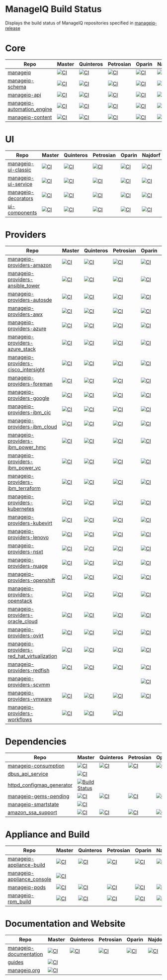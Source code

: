 # ManageIQ Build Status

Displays the build status of ManageIQ repositories specified in [manageiq-release](https://github.com/ManageIQ/manageiq-release/blob/master/config/repos.yml)

<!-- Repo links generated after here -->
# Core

 Repo                                                                                 | Master                                                                                                                                                                                                                    | Quinteros                                                                                                                                                                                                                       | Petrosian                                                                                                                                                                                                                       | Oparin                                                                                                                                                                                                                    | Najdorf
--------------------------------------------------------------------------------------|---------------------------------------------------------------------------------------------------------------------------------------------------------------------------------------------------------------------------|---------------------------------------------------------------------------------------------------------------------------------------------------------------------------------------------------------------------------------|---------------------------------------------------------------------------------------------------------------------------------------------------------------------------------------------------------------------------------|---------------------------------------------------------------------------------------------------------------------------------------------------------------------------------------------------------------------------|-----------------------------------------------------------------------------------------------------------------------------------------------------------------------------------------------------------------------------
 [manageiq](https://github.com/ManageIQ/manageiq)                                     | [![CI](https://github.com/ManageIQ/manageiq/actions/workflows/ci.yaml/badge.svg?branch=master)](https://github.com/ManageIQ/manageiq/actions/workflows/ci.yaml?query=branch%3Amaster)                                     | [![CI](https://github.com/ManageIQ/manageiq/actions/workflows/ci.yaml/badge.svg?branch=quinteros)](https://github.com/ManageIQ/manageiq/actions/workflows/ci.yaml?query=branch%3Aquinteros)                                     | [![CI](https://github.com/ManageIQ/manageiq/actions/workflows/ci.yaml/badge.svg?branch=petrosian)](https://github.com/ManageIQ/manageiq/actions/workflows/ci.yaml?query=branch%3Apetrosian)                                     | [![CI](https://github.com/ManageIQ/manageiq/actions/workflows/ci.yaml/badge.svg?branch=oparin)](https://github.com/ManageIQ/manageiq/actions/workflows/ci.yaml?query=branch%3Aoparin)                                     | [![CI](https://github.com/ManageIQ/manageiq/actions/workflows/ci.yaml/badge.svg?branch=najdorf)](https://github.com/ManageIQ/manageiq/actions/workflows/ci.yaml?query=branch%3Anajdorf)
 [manageiq-schema](https://github.com/ManageIQ/manageiq-schema)                       | [![CI](https://github.com/ManageIQ/manageiq-schema/actions/workflows/ci.yaml/badge.svg?branch=master)](https://github.com/ManageIQ/manageiq-schema/actions/workflows/ci.yaml?query=branch%3Amaster)                       | [![CI](https://github.com/ManageIQ/manageiq-schema/actions/workflows/ci.yaml/badge.svg?branch=quinteros)](https://github.com/ManageIQ/manageiq-schema/actions/workflows/ci.yaml?query=branch%3Aquinteros)                       | [![CI](https://github.com/ManageIQ/manageiq-schema/actions/workflows/ci.yaml/badge.svg?branch=petrosian)](https://github.com/ManageIQ/manageiq-schema/actions/workflows/ci.yaml?query=branch%3Apetrosian)                       | [![CI](https://github.com/ManageIQ/manageiq-schema/actions/workflows/ci.yaml/badge.svg?branch=oparin)](https://github.com/ManageIQ/manageiq-schema/actions/workflows/ci.yaml?query=branch%3Aoparin)                       | [![CI](https://github.com/ManageIQ/manageiq-schema/actions/workflows/ci.yaml/badge.svg?branch=najdorf)](https://github.com/ManageIQ/manageiq-schema/actions/workflows/ci.yaml?query=branch%3Anajdorf)
 [manageiq-api](https://github.com/ManageIQ/manageiq-api)                             | [![CI](https://github.com/ManageIQ/manageiq-api/actions/workflows/ci.yaml/badge.svg?branch=master)](https://github.com/ManageIQ/manageiq-api/actions/workflows/ci.yaml?query=branch%3Amaster)                             | [![CI](https://github.com/ManageIQ/manageiq-api/actions/workflows/ci.yaml/badge.svg?branch=quinteros)](https://github.com/ManageIQ/manageiq-api/actions/workflows/ci.yaml?query=branch%3Aquinteros)                             | [![CI](https://github.com/ManageIQ/manageiq-api/actions/workflows/ci.yaml/badge.svg?branch=petrosian)](https://github.com/ManageIQ/manageiq-api/actions/workflows/ci.yaml?query=branch%3Apetrosian)                             | [![CI](https://github.com/ManageIQ/manageiq-api/actions/workflows/ci.yaml/badge.svg?branch=oparin)](https://github.com/ManageIQ/manageiq-api/actions/workflows/ci.yaml?query=branch%3Aoparin)                             | [![CI](https://github.com/ManageIQ/manageiq-api/actions/workflows/ci.yaml/badge.svg?branch=najdorf)](https://github.com/ManageIQ/manageiq-api/actions/workflows/ci.yaml?query=branch%3Anajdorf)
 [manageiq-automation_engine](https://github.com/ManageIQ/manageiq-automation_engine) | [![CI](https://github.com/ManageIQ/manageiq-automation_engine/actions/workflows/ci.yaml/badge.svg?branch=master)](https://github.com/ManageIQ/manageiq-automation_engine/actions/workflows/ci.yaml?query=branch%3Amaster) | [![CI](https://github.com/ManageIQ/manageiq-automation_engine/actions/workflows/ci.yaml/badge.svg?branch=quinteros)](https://github.com/ManageIQ/manageiq-automation_engine/actions/workflows/ci.yaml?query=branch%3Aquinteros) | [![CI](https://github.com/ManageIQ/manageiq-automation_engine/actions/workflows/ci.yaml/badge.svg?branch=petrosian)](https://github.com/ManageIQ/manageiq-automation_engine/actions/workflows/ci.yaml?query=branch%3Apetrosian) | [![CI](https://github.com/ManageIQ/manageiq-automation_engine/actions/workflows/ci.yaml/badge.svg?branch=oparin)](https://github.com/ManageIQ/manageiq-automation_engine/actions/workflows/ci.yaml?query=branch%3Aoparin) | [![CI](https://github.com/ManageIQ/manageiq-automation_engine/actions/workflows/ci.yaml/badge.svg?branch=najdorf)](https://github.com/ManageIQ/manageiq-automation_engine/actions/workflows/ci.yaml?query=branch%3Anajdorf)
 [manageiq-content](https://github.com/ManageIQ/manageiq-content)                     | [![CI](https://github.com/ManageIQ/manageiq-content/actions/workflows/ci.yaml/badge.svg?branch=master)](https://github.com/ManageIQ/manageiq-content/actions/workflows/ci.yaml?query=branch%3Amaster)                     | [![CI](https://github.com/ManageIQ/manageiq-content/actions/workflows/ci.yaml/badge.svg?branch=quinteros)](https://github.com/ManageIQ/manageiq-content/actions/workflows/ci.yaml?query=branch%3Aquinteros)                     | [![CI](https://github.com/ManageIQ/manageiq-content/actions/workflows/ci.yaml/badge.svg?branch=petrosian)](https://github.com/ManageIQ/manageiq-content/actions/workflows/ci.yaml?query=branch%3Apetrosian)                     | [![CI](https://github.com/ManageIQ/manageiq-content/actions/workflows/ci.yaml/badge.svg?branch=oparin)](https://github.com/ManageIQ/manageiq-content/actions/workflows/ci.yaml?query=branch%3Aoparin)                     | [![CI](https://github.com/ManageIQ/manageiq-content/actions/workflows/ci.yaml/badge.svg?branch=najdorf)](https://github.com/ManageIQ/manageiq-content/actions/workflows/ci.yaml?query=branch%3Anajdorf)

# UI

 Repo                                                                   | Master                                                                                                                                                                                                      | Quinteros                                                                                                                                                                                                         | Petrosian                                                                                                                                                                                                         | Oparin                                                                                                                                                                                                      | Najdorf
------------------------------------------------------------------------|-------------------------------------------------------------------------------------------------------------------------------------------------------------------------------------------------------------|-------------------------------------------------------------------------------------------------------------------------------------------------------------------------------------------------------------------|-------------------------------------------------------------------------------------------------------------------------------------------------------------------------------------------------------------------|-------------------------------------------------------------------------------------------------------------------------------------------------------------------------------------------------------------|---------------------------------------------------------------------------------------------------------------------------------------------------------------------------------------------------------------
 [manageiq-ui-classic](https://github.com/ManageIQ/manageiq-ui-classic) | [![CI](https://github.com/ManageIQ/manageiq-ui-classic/actions/workflows/ci.yaml/badge.svg?branch=master)](https://github.com/ManageIQ/manageiq-ui-classic/actions/workflows/ci.yaml?query=branch%3Amaster) | [![CI](https://github.com/ManageIQ/manageiq-ui-classic/actions/workflows/ci.yaml/badge.svg?branch=quinteros)](https://github.com/ManageIQ/manageiq-ui-classic/actions/workflows/ci.yaml?query=branch%3Aquinteros) | [![CI](https://github.com/ManageIQ/manageiq-ui-classic/actions/workflows/ci.yaml/badge.svg?branch=petrosian)](https://github.com/ManageIQ/manageiq-ui-classic/actions/workflows/ci.yaml?query=branch%3Apetrosian) | [![CI](https://github.com/ManageIQ/manageiq-ui-classic/actions/workflows/ci.yaml/badge.svg?branch=oparin)](https://github.com/ManageIQ/manageiq-ui-classic/actions/workflows/ci.yaml?query=branch%3Aoparin) | [![CI](https://github.com/ManageIQ/manageiq-ui-classic/actions/workflows/ci.yaml/badge.svg?branch=najdorf)](https://github.com/ManageIQ/manageiq-ui-classic/actions/workflows/ci.yaml?query=branch%3Anajdorf)
 [manageiq-ui-service](https://github.com/ManageIQ/manageiq-ui-service) | [![CI](https://github.com/ManageIQ/manageiq-ui-service/actions/workflows/ci.yaml/badge.svg?branch=master)](https://github.com/ManageIQ/manageiq-ui-service/actions/workflows/ci.yaml?query=branch%3Amaster) | [![CI](https://github.com/ManageIQ/manageiq-ui-service/actions/workflows/ci.yaml/badge.svg?branch=quinteros)](https://github.com/ManageIQ/manageiq-ui-service/actions/workflows/ci.yaml?query=branch%3Aquinteros) | [![CI](https://github.com/ManageIQ/manageiq-ui-service/actions/workflows/ci.yaml/badge.svg?branch=petrosian)](https://github.com/ManageIQ/manageiq-ui-service/actions/workflows/ci.yaml?query=branch%3Apetrosian) | [![CI](https://github.com/ManageIQ/manageiq-ui-service/actions/workflows/ci.yaml/badge.svg?branch=oparin)](https://github.com/ManageIQ/manageiq-ui-service/actions/workflows/ci.yaml?query=branch%3Aoparin) | [![CI](https://github.com/ManageIQ/manageiq-ui-service/actions/workflows/ci.yaml/badge.svg?branch=najdorf)](https://github.com/ManageIQ/manageiq-ui-service/actions/workflows/ci.yaml?query=branch%3Anajdorf)
 [manageiq-decorators](https://github.com/ManageIQ/manageiq-decorators) | [![CI](https://github.com/ManageIQ/manageiq-decorators/actions/workflows/ci.yaml/badge.svg?branch=master)](https://github.com/ManageIQ/manageiq-decorators/actions/workflows/ci.yaml?query=branch%3Amaster) | [![CI](https://github.com/ManageIQ/manageiq-decorators/actions/workflows/ci.yaml/badge.svg?branch=quinteros)](https://github.com/ManageIQ/manageiq-decorators/actions/workflows/ci.yaml?query=branch%3Aquinteros) | [![CI](https://github.com/ManageIQ/manageiq-decorators/actions/workflows/ci.yaml/badge.svg?branch=petrosian)](https://github.com/ManageIQ/manageiq-decorators/actions/workflows/ci.yaml?query=branch%3Apetrosian) | [![CI](https://github.com/ManageIQ/manageiq-decorators/actions/workflows/ci.yaml/badge.svg?branch=oparin)](https://github.com/ManageIQ/manageiq-decorators/actions/workflows/ci.yaml?query=branch%3Aoparin) | [![CI](https://github.com/ManageIQ/manageiq-decorators/actions/workflows/ci.yaml/badge.svg?branch=najdorf)](https://github.com/ManageIQ/manageiq-decorators/actions/workflows/ci.yaml?query=branch%3Anajdorf)
 [ui-components](https://github.com/ManageIQ/ui-components)             | [![CI](https://github.com/ManageIQ/ui-components/actions/workflows/ci.yaml/badge.svg?branch=master)](https://github.com/ManageIQ/ui-components/actions/workflows/ci.yaml?query=branch%3Amaster)             | [![CI](https://github.com/ManageIQ/ui-components/actions/workflows/ci.yaml/badge.svg?branch=quinteros)](https://github.com/ManageIQ/ui-components/actions/workflows/ci.yaml?query=branch%3Aquinteros)             | [![CI](https://github.com/ManageIQ/ui-components/actions/workflows/ci.yaml/badge.svg?branch=petrosian)](https://github.com/ManageIQ/ui-components/actions/workflows/ci.yaml?query=branch%3Apetrosian)             | [![CI](https://github.com/ManageIQ/ui-components/actions/workflows/ci.yaml/badge.svg?branch=oparin)](https://github.com/ManageIQ/ui-components/actions/workflows/ci.yaml?query=branch%3Aoparin)             | [![CI](https://github.com/ManageIQ/ui-components/actions/workflows/ci.yaml/badge.svg?branch=najdorf)](https://github.com/ManageIQ/ui-components/actions/workflows/ci.yaml?query=branch%3Anajdorf)

# Providers

 Repo                                                                                                               | Master                                                                                                                                                                                                                                                  | Quinteros                                                                                                                                                                                                                                                     | Petrosian                                                                                                                                                                                                                                                     | Oparin                                                                                                                                                                                                                                                  | Najdorf
--------------------------------------------------------------------------------------------------------------------|---------------------------------------------------------------------------------------------------------------------------------------------------------------------------------------------------------------------------------------------------------|---------------------------------------------------------------------------------------------------------------------------------------------------------------------------------------------------------------------------------------------------------------|---------------------------------------------------------------------------------------------------------------------------------------------------------------------------------------------------------------------------------------------------------------|---------------------------------------------------------------------------------------------------------------------------------------------------------------------------------------------------------------------------------------------------------|-----------------------------------------------------------------------------------------------------------------------------------------------------------------------------------------------------------------------------------------------
 [manageiq-providers-amazon](https://github.com/ManageIQ/manageiq-providers-amazon)                                 | [![CI](https://github.com/ManageIQ/manageiq-providers-amazon/actions/workflows/ci.yaml/badge.svg?branch=master)](https://github.com/ManageIQ/manageiq-providers-amazon/actions/workflows/ci.yaml?query=branch%3Amaster)                                 | [![CI](https://github.com/ManageIQ/manageiq-providers-amazon/actions/workflows/ci.yaml/badge.svg?branch=quinteros)](https://github.com/ManageIQ/manageiq-providers-amazon/actions/workflows/ci.yaml?query=branch%3Aquinteros)                                 | [![CI](https://github.com/ManageIQ/manageiq-providers-amazon/actions/workflows/ci.yaml/badge.svg?branch=petrosian)](https://github.com/ManageIQ/manageiq-providers-amazon/actions/workflows/ci.yaml?query=branch%3Apetrosian)                                 | [![CI](https://github.com/ManageIQ/manageiq-providers-amazon/actions/workflows/ci.yaml/badge.svg?branch=oparin)](https://github.com/ManageIQ/manageiq-providers-amazon/actions/workflows/ci.yaml?query=branch%3Aoparin)                                 | [![CI](https://github.com/ManageIQ/manageiq-providers-amazon/actions/workflows/ci.yaml/badge.svg?branch=najdorf)](https://github.com/ManageIQ/manageiq-providers-amazon/actions/workflows/ci.yaml?query=branch%3Anajdorf)
 [manageiq-providers-ansible_tower](https://github.com/ManageIQ/manageiq-providers-ansible_tower)                   | [![CI](https://github.com/ManageIQ/manageiq-providers-ansible_tower/actions/workflows/ci.yaml/badge.svg?branch=master)](https://github.com/ManageIQ/manageiq-providers-ansible_tower/actions/workflows/ci.yaml?query=branch%3Amaster)                   | [![CI](https://github.com/ManageIQ/manageiq-providers-ansible_tower/actions/workflows/ci.yaml/badge.svg?branch=quinteros)](https://github.com/ManageIQ/manageiq-providers-ansible_tower/actions/workflows/ci.yaml?query=branch%3Aquinteros)                   | [![CI](https://github.com/ManageIQ/manageiq-providers-ansible_tower/actions/workflows/ci.yaml/badge.svg?branch=petrosian)](https://github.com/ManageIQ/manageiq-providers-ansible_tower/actions/workflows/ci.yaml?query=branch%3Apetrosian)                   | [![CI](https://github.com/ManageIQ/manageiq-providers-ansible_tower/actions/workflows/ci.yaml/badge.svg?branch=oparin)](https://github.com/ManageIQ/manageiq-providers-ansible_tower/actions/workflows/ci.yaml?query=branch%3Aoparin)                   | [![CI](https://github.com/ManageIQ/manageiq-providers-ansible_tower/actions/workflows/ci.yaml/badge.svg?branch=najdorf)](https://github.com/ManageIQ/manageiq-providers-ansible_tower/actions/workflows/ci.yaml?query=branch%3Anajdorf)
 [manageiq-providers-autosde](https://github.com/ManageIQ/manageiq-providers-autosde)                               | [![CI](https://github.com/ManageIQ/manageiq-providers-autosde/actions/workflows/ci.yaml/badge.svg?branch=master)](https://github.com/ManageIQ/manageiq-providers-autosde/actions/workflows/ci.yaml?query=branch%3Amaster)                               | [![CI](https://github.com/ManageIQ/manageiq-providers-autosde/actions/workflows/ci.yaml/badge.svg?branch=quinteros)](https://github.com/ManageIQ/manageiq-providers-autosde/actions/workflows/ci.yaml?query=branch%3Aquinteros)                               | [![CI](https://github.com/ManageIQ/manageiq-providers-autosde/actions/workflows/ci.yaml/badge.svg?branch=petrosian)](https://github.com/ManageIQ/manageiq-providers-autosde/actions/workflows/ci.yaml?query=branch%3Apetrosian)                               | [![CI](https://github.com/ManageIQ/manageiq-providers-autosde/actions/workflows/ci.yaml/badge.svg?branch=oparin)](https://github.com/ManageIQ/manageiq-providers-autosde/actions/workflows/ci.yaml?query=branch%3Aoparin)                               | [![CI](https://github.com/ManageIQ/manageiq-providers-autosde/actions/workflows/ci.yaml/badge.svg?branch=najdorf)](https://github.com/ManageIQ/manageiq-providers-autosde/actions/workflows/ci.yaml?query=branch%3Anajdorf)
 [manageiq-providers-awx](https://github.com/ManageIQ/manageiq-providers-awx)                                       | [![CI](https://github.com/ManageIQ/manageiq-providers-awx/actions/workflows/ci.yaml/badge.svg?branch=master)](https://github.com/ManageIQ/manageiq-providers-awx/actions/workflows/ci.yaml?query=branch%3Amaster)                                       | [![CI](https://github.com/ManageIQ/manageiq-providers-awx/actions/workflows/ci.yaml/badge.svg?branch=quinteros)](https://github.com/ManageIQ/manageiq-providers-awx/actions/workflows/ci.yaml?query=branch%3Aquinteros)                                       | [![CI](https://github.com/ManageIQ/manageiq-providers-awx/actions/workflows/ci.yaml/badge.svg?branch=petrosian)](https://github.com/ManageIQ/manageiq-providers-awx/actions/workflows/ci.yaml?query=branch%3Apetrosian)                                       | [![CI](https://github.com/ManageIQ/manageiq-providers-awx/actions/workflows/ci.yaml/badge.svg?branch=oparin)](https://github.com/ManageIQ/manageiq-providers-awx/actions/workflows/ci.yaml?query=branch%3Aoparin)                                       |
 [manageiq-providers-azure](https://github.com/ManageIQ/manageiq-providers-azure)                                   | [![CI](https://github.com/ManageIQ/manageiq-providers-azure/actions/workflows/ci.yaml/badge.svg?branch=master)](https://github.com/ManageIQ/manageiq-providers-azure/actions/workflows/ci.yaml?query=branch%3Amaster)                                   | [![CI](https://github.com/ManageIQ/manageiq-providers-azure/actions/workflows/ci.yaml/badge.svg?branch=quinteros)](https://github.com/ManageIQ/manageiq-providers-azure/actions/workflows/ci.yaml?query=branch%3Aquinteros)                                   | [![CI](https://github.com/ManageIQ/manageiq-providers-azure/actions/workflows/ci.yaml/badge.svg?branch=petrosian)](https://github.com/ManageIQ/manageiq-providers-azure/actions/workflows/ci.yaml?query=branch%3Apetrosian)                                   | [![CI](https://github.com/ManageIQ/manageiq-providers-azure/actions/workflows/ci.yaml/badge.svg?branch=oparin)](https://github.com/ManageIQ/manageiq-providers-azure/actions/workflows/ci.yaml?query=branch%3Aoparin)                                   | [![CI](https://github.com/ManageIQ/manageiq-providers-azure/actions/workflows/ci.yaml/badge.svg?branch=najdorf)](https://github.com/ManageIQ/manageiq-providers-azure/actions/workflows/ci.yaml?query=branch%3Anajdorf)
 [manageiq-providers-azure_stack](https://github.com/ManageIQ/manageiq-providers-azure_stack)                       | [![CI](https://github.com/ManageIQ/manageiq-providers-azure_stack/actions/workflows/ci.yaml/badge.svg?branch=master)](https://github.com/ManageIQ/manageiq-providers-azure_stack/actions/workflows/ci.yaml?query=branch%3Amaster)                       | [![CI](https://github.com/ManageIQ/manageiq-providers-azure_stack/actions/workflows/ci.yaml/badge.svg?branch=quinteros)](https://github.com/ManageIQ/manageiq-providers-azure_stack/actions/workflows/ci.yaml?query=branch%3Aquinteros)                       | [![CI](https://github.com/ManageIQ/manageiq-providers-azure_stack/actions/workflows/ci.yaml/badge.svg?branch=petrosian)](https://github.com/ManageIQ/manageiq-providers-azure_stack/actions/workflows/ci.yaml?query=branch%3Apetrosian)                       | [![CI](https://github.com/ManageIQ/manageiq-providers-azure_stack/actions/workflows/ci.yaml/badge.svg?branch=oparin)](https://github.com/ManageIQ/manageiq-providers-azure_stack/actions/workflows/ci.yaml?query=branch%3Aoparin)                       | [![CI](https://github.com/ManageIQ/manageiq-providers-azure_stack/actions/workflows/ci.yaml/badge.svg?branch=najdorf)](https://github.com/ManageIQ/manageiq-providers-azure_stack/actions/workflows/ci.yaml?query=branch%3Anajdorf)
 [manageiq-providers-cisco_intersight](https://github.com/ManageIQ/manageiq-providers-cisco_intersight)             | [![CI](https://github.com/ManageIQ/manageiq-providers-cisco_intersight/actions/workflows/ci.yaml/badge.svg?branch=master)](https://github.com/ManageIQ/manageiq-providers-cisco_intersight/actions/workflows/ci.yaml?query=branch%3Amaster)             | [![CI](https://github.com/ManageIQ/manageiq-providers-cisco_intersight/actions/workflows/ci.yaml/badge.svg?branch=quinteros)](https://github.com/ManageIQ/manageiq-providers-cisco_intersight/actions/workflows/ci.yaml?query=branch%3Aquinteros)             | [![CI](https://github.com/ManageIQ/manageiq-providers-cisco_intersight/actions/workflows/ci.yaml/badge.svg?branch=petrosian)](https://github.com/ManageIQ/manageiq-providers-cisco_intersight/actions/workflows/ci.yaml?query=branch%3Apetrosian)             | [![CI](https://github.com/ManageIQ/manageiq-providers-cisco_intersight/actions/workflows/ci.yaml/badge.svg?branch=oparin)](https://github.com/ManageIQ/manageiq-providers-cisco_intersight/actions/workflows/ci.yaml?query=branch%3Aoparin)             | [![CI](https://github.com/ManageIQ/manageiq-providers-cisco_intersight/actions/workflows/ci.yaml/badge.svg?branch=najdorf)](https://github.com/ManageIQ/manageiq-providers-cisco_intersight/actions/workflows/ci.yaml?query=branch%3Anajdorf)
 [manageiq-providers-foreman](https://github.com/ManageIQ/manageiq-providers-foreman)                               | [![CI](https://github.com/ManageIQ/manageiq-providers-foreman/actions/workflows/ci.yaml/badge.svg?branch=master)](https://github.com/ManageIQ/manageiq-providers-foreman/actions/workflows/ci.yaml?query=branch%3Amaster)                               | [![CI](https://github.com/ManageIQ/manageiq-providers-foreman/actions/workflows/ci.yaml/badge.svg?branch=quinteros)](https://github.com/ManageIQ/manageiq-providers-foreman/actions/workflows/ci.yaml?query=branch%3Aquinteros)                               | [![CI](https://github.com/ManageIQ/manageiq-providers-foreman/actions/workflows/ci.yaml/badge.svg?branch=petrosian)](https://github.com/ManageIQ/manageiq-providers-foreman/actions/workflows/ci.yaml?query=branch%3Apetrosian)                               | [![CI](https://github.com/ManageIQ/manageiq-providers-foreman/actions/workflows/ci.yaml/badge.svg?branch=oparin)](https://github.com/ManageIQ/manageiq-providers-foreman/actions/workflows/ci.yaml?query=branch%3Aoparin)                               | [![CI](https://github.com/ManageIQ/manageiq-providers-foreman/actions/workflows/ci.yaml/badge.svg?branch=najdorf)](https://github.com/ManageIQ/manageiq-providers-foreman/actions/workflows/ci.yaml?query=branch%3Anajdorf)
 [manageiq-providers-google](https://github.com/ManageIQ/manageiq-providers-google)                                 | [![CI](https://github.com/ManageIQ/manageiq-providers-google/actions/workflows/ci.yaml/badge.svg?branch=master)](https://github.com/ManageIQ/manageiq-providers-google/actions/workflows/ci.yaml?query=branch%3Amaster)                                 | [![CI](https://github.com/ManageIQ/manageiq-providers-google/actions/workflows/ci.yaml/badge.svg?branch=quinteros)](https://github.com/ManageIQ/manageiq-providers-google/actions/workflows/ci.yaml?query=branch%3Aquinteros)                                 | [![CI](https://github.com/ManageIQ/manageiq-providers-google/actions/workflows/ci.yaml/badge.svg?branch=petrosian)](https://github.com/ManageIQ/manageiq-providers-google/actions/workflows/ci.yaml?query=branch%3Apetrosian)                                 | [![CI](https://github.com/ManageIQ/manageiq-providers-google/actions/workflows/ci.yaml/badge.svg?branch=oparin)](https://github.com/ManageIQ/manageiq-providers-google/actions/workflows/ci.yaml?query=branch%3Aoparin)                                 | [![CI](https://github.com/ManageIQ/manageiq-providers-google/actions/workflows/ci.yaml/badge.svg?branch=najdorf)](https://github.com/ManageIQ/manageiq-providers-google/actions/workflows/ci.yaml?query=branch%3Anajdorf)
 [manageiq-providers-ibm_cic](https://github.com/ManageIQ/manageiq-providers-ibm_cic)                               | [![CI](https://github.com/ManageIQ/manageiq-providers-ibm_cic/actions/workflows/ci.yaml/badge.svg?branch=master)](https://github.com/ManageIQ/manageiq-providers-ibm_cic/actions/workflows/ci.yaml?query=branch%3Amaster)                               | [![CI](https://github.com/ManageIQ/manageiq-providers-ibm_cic/actions/workflows/ci.yaml/badge.svg?branch=quinteros)](https://github.com/ManageIQ/manageiq-providers-ibm_cic/actions/workflows/ci.yaml?query=branch%3Aquinteros)                               | [![CI](https://github.com/ManageIQ/manageiq-providers-ibm_cic/actions/workflows/ci.yaml/badge.svg?branch=petrosian)](https://github.com/ManageIQ/manageiq-providers-ibm_cic/actions/workflows/ci.yaml?query=branch%3Apetrosian)                               | [![CI](https://github.com/ManageIQ/manageiq-providers-ibm_cic/actions/workflows/ci.yaml/badge.svg?branch=oparin)](https://github.com/ManageIQ/manageiq-providers-ibm_cic/actions/workflows/ci.yaml?query=branch%3Aoparin)                               | [![CI](https://github.com/ManageIQ/manageiq-providers-ibm_cic/actions/workflows/ci.yaml/badge.svg?branch=najdorf)](https://github.com/ManageIQ/manageiq-providers-ibm_cic/actions/workflows/ci.yaml?query=branch%3Anajdorf)
 [manageiq-providers-ibm_cloud](https://github.com/ManageIQ/manageiq-providers-ibm_cloud)                           | [![CI](https://github.com/ManageIQ/manageiq-providers-ibm_cloud/actions/workflows/ci.yaml/badge.svg?branch=master)](https://github.com/ManageIQ/manageiq-providers-ibm_cloud/actions/workflows/ci.yaml?query=branch%3Amaster)                           | [![CI](https://github.com/ManageIQ/manageiq-providers-ibm_cloud/actions/workflows/ci.yaml/badge.svg?branch=quinteros)](https://github.com/ManageIQ/manageiq-providers-ibm_cloud/actions/workflows/ci.yaml?query=branch%3Aquinteros)                           | [![CI](https://github.com/ManageIQ/manageiq-providers-ibm_cloud/actions/workflows/ci.yaml/badge.svg?branch=petrosian)](https://github.com/ManageIQ/manageiq-providers-ibm_cloud/actions/workflows/ci.yaml?query=branch%3Apetrosian)                           | [![CI](https://github.com/ManageIQ/manageiq-providers-ibm_cloud/actions/workflows/ci.yaml/badge.svg?branch=oparin)](https://github.com/ManageIQ/manageiq-providers-ibm_cloud/actions/workflows/ci.yaml?query=branch%3Aoparin)                           | [![CI](https://github.com/ManageIQ/manageiq-providers-ibm_cloud/actions/workflows/ci.yaml/badge.svg?branch=najdorf)](https://github.com/ManageIQ/manageiq-providers-ibm_cloud/actions/workflows/ci.yaml?query=branch%3Anajdorf)
 [manageiq-providers-ibm_power_hmc](https://github.com/ManageIQ/manageiq-providers-ibm_power_hmc)                   | [![CI](https://github.com/ManageIQ/manageiq-providers-ibm_power_hmc/actions/workflows/ci.yaml/badge.svg?branch=master)](https://github.com/ManageIQ/manageiq-providers-ibm_power_hmc/actions/workflows/ci.yaml?query=branch%3Amaster)                   | [![CI](https://github.com/ManageIQ/manageiq-providers-ibm_power_hmc/actions/workflows/ci.yaml/badge.svg?branch=quinteros)](https://github.com/ManageIQ/manageiq-providers-ibm_power_hmc/actions/workflows/ci.yaml?query=branch%3Aquinteros)                   | [![CI](https://github.com/ManageIQ/manageiq-providers-ibm_power_hmc/actions/workflows/ci.yaml/badge.svg?branch=petrosian)](https://github.com/ManageIQ/manageiq-providers-ibm_power_hmc/actions/workflows/ci.yaml?query=branch%3Apetrosian)                   | [![CI](https://github.com/ManageIQ/manageiq-providers-ibm_power_hmc/actions/workflows/ci.yaml/badge.svg?branch=oparin)](https://github.com/ManageIQ/manageiq-providers-ibm_power_hmc/actions/workflows/ci.yaml?query=branch%3Aoparin)                   | [![CI](https://github.com/ManageIQ/manageiq-providers-ibm_power_hmc/actions/workflows/ci.yaml/badge.svg?branch=najdorf)](https://github.com/ManageIQ/manageiq-providers-ibm_power_hmc/actions/workflows/ci.yaml?query=branch%3Anajdorf)
 [manageiq-providers-ibm_power_vc](https://github.com/ManageIQ/manageiq-providers-ibm_power_vc)                     | [![CI](https://github.com/ManageIQ/manageiq-providers-ibm_power_vc/actions/workflows/ci.yaml/badge.svg?branch=master)](https://github.com/ManageIQ/manageiq-providers-ibm_power_vc/actions/workflows/ci.yaml?query=branch%3Amaster)                     | [![CI](https://github.com/ManageIQ/manageiq-providers-ibm_power_vc/actions/workflows/ci.yaml/badge.svg?branch=quinteros)](https://github.com/ManageIQ/manageiq-providers-ibm_power_vc/actions/workflows/ci.yaml?query=branch%3Aquinteros)                     | [![CI](https://github.com/ManageIQ/manageiq-providers-ibm_power_vc/actions/workflows/ci.yaml/badge.svg?branch=petrosian)](https://github.com/ManageIQ/manageiq-providers-ibm_power_vc/actions/workflows/ci.yaml?query=branch%3Apetrosian)                     | [![CI](https://github.com/ManageIQ/manageiq-providers-ibm_power_vc/actions/workflows/ci.yaml/badge.svg?branch=oparin)](https://github.com/ManageIQ/manageiq-providers-ibm_power_vc/actions/workflows/ci.yaml?query=branch%3Aoparin)                     | [![CI](https://github.com/ManageIQ/manageiq-providers-ibm_power_vc/actions/workflows/ci.yaml/badge.svg?branch=najdorf)](https://github.com/ManageIQ/manageiq-providers-ibm_power_vc/actions/workflows/ci.yaml?query=branch%3Anajdorf)
 [manageiq-providers-ibm_terraform](https://github.com/ManageIQ/manageiq-providers-ibm_terraform)                   | [![CI](https://github.com/ManageIQ/manageiq-providers-ibm_terraform/actions/workflows/ci.yaml/badge.svg?branch=master)](https://github.com/ManageIQ/manageiq-providers-ibm_terraform/actions/workflows/ci.yaml?query=branch%3Amaster)                   | [![CI](https://github.com/ManageIQ/manageiq-providers-ibm_terraform/actions/workflows/ci.yaml/badge.svg?branch=quinteros)](https://github.com/ManageIQ/manageiq-providers-ibm_terraform/actions/workflows/ci.yaml?query=branch%3Aquinteros)                   | [![CI](https://github.com/ManageIQ/manageiq-providers-ibm_terraform/actions/workflows/ci.yaml/badge.svg?branch=petrosian)](https://github.com/ManageIQ/manageiq-providers-ibm_terraform/actions/workflows/ci.yaml?query=branch%3Apetrosian)                   | [![CI](https://github.com/ManageIQ/manageiq-providers-ibm_terraform/actions/workflows/ci.yaml/badge.svg?branch=oparin)](https://github.com/ManageIQ/manageiq-providers-ibm_terraform/actions/workflows/ci.yaml?query=branch%3Aoparin)                   | [![CI](https://github.com/ManageIQ/manageiq-providers-ibm_terraform/actions/workflows/ci.yaml/badge.svg?branch=najdorf)](https://github.com/ManageIQ/manageiq-providers-ibm_terraform/actions/workflows/ci.yaml?query=branch%3Anajdorf)
 [manageiq-providers-kubernetes](https://github.com/ManageIQ/manageiq-providers-kubernetes)                         | [![CI](https://github.com/ManageIQ/manageiq-providers-kubernetes/actions/workflows/ci.yaml/badge.svg?branch=master)](https://github.com/ManageIQ/manageiq-providers-kubernetes/actions/workflows/ci.yaml?query=branch%3Amaster)                         | [![CI](https://github.com/ManageIQ/manageiq-providers-kubernetes/actions/workflows/ci.yaml/badge.svg?branch=quinteros)](https://github.com/ManageIQ/manageiq-providers-kubernetes/actions/workflows/ci.yaml?query=branch%3Aquinteros)                         | [![CI](https://github.com/ManageIQ/manageiq-providers-kubernetes/actions/workflows/ci.yaml/badge.svg?branch=petrosian)](https://github.com/ManageIQ/manageiq-providers-kubernetes/actions/workflows/ci.yaml?query=branch%3Apetrosian)                         | [![CI](https://github.com/ManageIQ/manageiq-providers-kubernetes/actions/workflows/ci.yaml/badge.svg?branch=oparin)](https://github.com/ManageIQ/manageiq-providers-kubernetes/actions/workflows/ci.yaml?query=branch%3Aoparin)                         | [![CI](https://github.com/ManageIQ/manageiq-providers-kubernetes/actions/workflows/ci.yaml/badge.svg?branch=najdorf)](https://github.com/ManageIQ/manageiq-providers-kubernetes/actions/workflows/ci.yaml?query=branch%3Anajdorf)
 [manageiq-providers-kubevirt](https://github.com/ManageIQ/manageiq-providers-kubevirt)                             | [![CI](https://github.com/ManageIQ/manageiq-providers-kubevirt/actions/workflows/ci.yaml/badge.svg?branch=master)](https://github.com/ManageIQ/manageiq-providers-kubevirt/actions/workflows/ci.yaml?query=branch%3Amaster)                             | [![CI](https://github.com/ManageIQ/manageiq-providers-kubevirt/actions/workflows/ci.yaml/badge.svg?branch=quinteros)](https://github.com/ManageIQ/manageiq-providers-kubevirt/actions/workflows/ci.yaml?query=branch%3Aquinteros)                             | [![CI](https://github.com/ManageIQ/manageiq-providers-kubevirt/actions/workflows/ci.yaml/badge.svg?branch=petrosian)](https://github.com/ManageIQ/manageiq-providers-kubevirt/actions/workflows/ci.yaml?query=branch%3Apetrosian)                             | [![CI](https://github.com/ManageIQ/manageiq-providers-kubevirt/actions/workflows/ci.yaml/badge.svg?branch=oparin)](https://github.com/ManageIQ/manageiq-providers-kubevirt/actions/workflows/ci.yaml?query=branch%3Aoparin)                             | [![CI](https://github.com/ManageIQ/manageiq-providers-kubevirt/actions/workflows/ci.yaml/badge.svg?branch=najdorf)](https://github.com/ManageIQ/manageiq-providers-kubevirt/actions/workflows/ci.yaml?query=branch%3Anajdorf)
 [manageiq-providers-lenovo](https://github.com/ManageIQ/manageiq-providers-lenovo)                                 | [![CI](https://github.com/ManageIQ/manageiq-providers-lenovo/actions/workflows/ci.yaml/badge.svg?branch=master)](https://github.com/ManageIQ/manageiq-providers-lenovo/actions/workflows/ci.yaml?query=branch%3Amaster)                                 | [![CI](https://github.com/ManageIQ/manageiq-providers-lenovo/actions/workflows/ci.yaml/badge.svg?branch=quinteros)](https://github.com/ManageIQ/manageiq-providers-lenovo/actions/workflows/ci.yaml?query=branch%3Aquinteros)                                 | [![CI](https://github.com/ManageIQ/manageiq-providers-lenovo/actions/workflows/ci.yaml/badge.svg?branch=petrosian)](https://github.com/ManageIQ/manageiq-providers-lenovo/actions/workflows/ci.yaml?query=branch%3Apetrosian)                                 | [![CI](https://github.com/ManageIQ/manageiq-providers-lenovo/actions/workflows/ci.yaml/badge.svg?branch=oparin)](https://github.com/ManageIQ/manageiq-providers-lenovo/actions/workflows/ci.yaml?query=branch%3Aoparin)                                 | [![CI](https://github.com/ManageIQ/manageiq-providers-lenovo/actions/workflows/ci.yaml/badge.svg?branch=najdorf)](https://github.com/ManageIQ/manageiq-providers-lenovo/actions/workflows/ci.yaml?query=branch%3Anajdorf)
 [manageiq-providers-nsxt](https://github.com/ManageIQ/manageiq-providers-nsxt)                                     | [![CI](https://github.com/ManageIQ/manageiq-providers-nsxt/actions/workflows/ci.yaml/badge.svg?branch=master)](https://github.com/ManageIQ/manageiq-providers-nsxt/actions/workflows/ci.yaml?query=branch%3Amaster)                                     | [![CI](https://github.com/ManageIQ/manageiq-providers-nsxt/actions/workflows/ci.yaml/badge.svg?branch=quinteros)](https://github.com/ManageIQ/manageiq-providers-nsxt/actions/workflows/ci.yaml?query=branch%3Aquinteros)                                     | [![CI](https://github.com/ManageIQ/manageiq-providers-nsxt/actions/workflows/ci.yaml/badge.svg?branch=petrosian)](https://github.com/ManageIQ/manageiq-providers-nsxt/actions/workflows/ci.yaml?query=branch%3Apetrosian)                                     | [![CI](https://github.com/ManageIQ/manageiq-providers-nsxt/actions/workflows/ci.yaml/badge.svg?branch=oparin)](https://github.com/ManageIQ/manageiq-providers-nsxt/actions/workflows/ci.yaml?query=branch%3Aoparin)                                     | [![CI](https://github.com/ManageIQ/manageiq-providers-nsxt/actions/workflows/ci.yaml/badge.svg?branch=najdorf)](https://github.com/ManageIQ/manageiq-providers-nsxt/actions/workflows/ci.yaml?query=branch%3Anajdorf)
 [manageiq-providers-nuage](https://github.com/ManageIQ/manageiq-providers-nuage)                                   | [![CI](https://github.com/ManageIQ/manageiq-providers-nuage/actions/workflows/ci.yaml/badge.svg?branch=master)](https://github.com/ManageIQ/manageiq-providers-nuage/actions/workflows/ci.yaml?query=branch%3Amaster)                                   | [![CI](https://github.com/ManageIQ/manageiq-providers-nuage/actions/workflows/ci.yaml/badge.svg?branch=quinteros)](https://github.com/ManageIQ/manageiq-providers-nuage/actions/workflows/ci.yaml?query=branch%3Aquinteros)                                   | [![CI](https://github.com/ManageIQ/manageiq-providers-nuage/actions/workflows/ci.yaml/badge.svg?branch=petrosian)](https://github.com/ManageIQ/manageiq-providers-nuage/actions/workflows/ci.yaml?query=branch%3Apetrosian)                                   | [![CI](https://github.com/ManageIQ/manageiq-providers-nuage/actions/workflows/ci.yaml/badge.svg?branch=oparin)](https://github.com/ManageIQ/manageiq-providers-nuage/actions/workflows/ci.yaml?query=branch%3Aoparin)                                   | [![CI](https://github.com/ManageIQ/manageiq-providers-nuage/actions/workflows/ci.yaml/badge.svg?branch=najdorf)](https://github.com/ManageIQ/manageiq-providers-nuage/actions/workflows/ci.yaml?query=branch%3Anajdorf)
 [manageiq-providers-openshift](https://github.com/ManageIQ/manageiq-providers-openshift)                           | [![CI](https://github.com/ManageIQ/manageiq-providers-openshift/actions/workflows/ci.yaml/badge.svg?branch=master)](https://github.com/ManageIQ/manageiq-providers-openshift/actions/workflows/ci.yaml?query=branch%3Amaster)                           | [![CI](https://github.com/ManageIQ/manageiq-providers-openshift/actions/workflows/ci.yaml/badge.svg?branch=quinteros)](https://github.com/ManageIQ/manageiq-providers-openshift/actions/workflows/ci.yaml?query=branch%3Aquinteros)                           | [![CI](https://github.com/ManageIQ/manageiq-providers-openshift/actions/workflows/ci.yaml/badge.svg?branch=petrosian)](https://github.com/ManageIQ/manageiq-providers-openshift/actions/workflows/ci.yaml?query=branch%3Apetrosian)                           | [![CI](https://github.com/ManageIQ/manageiq-providers-openshift/actions/workflows/ci.yaml/badge.svg?branch=oparin)](https://github.com/ManageIQ/manageiq-providers-openshift/actions/workflows/ci.yaml?query=branch%3Aoparin)                           | [![CI](https://github.com/ManageIQ/manageiq-providers-openshift/actions/workflows/ci.yaml/badge.svg?branch=najdorf)](https://github.com/ManageIQ/manageiq-providers-openshift/actions/workflows/ci.yaml?query=branch%3Anajdorf)
 [manageiq-providers-openstack](https://github.com/ManageIQ/manageiq-providers-openstack)                           | [![CI](https://github.com/ManageIQ/manageiq-providers-openstack/actions/workflows/ci.yaml/badge.svg?branch=master)](https://github.com/ManageIQ/manageiq-providers-openstack/actions/workflows/ci.yaml?query=branch%3Amaster)                           | [![CI](https://github.com/ManageIQ/manageiq-providers-openstack/actions/workflows/ci.yaml/badge.svg?branch=quinteros)](https://github.com/ManageIQ/manageiq-providers-openstack/actions/workflows/ci.yaml?query=branch%3Aquinteros)                           | [![CI](https://github.com/ManageIQ/manageiq-providers-openstack/actions/workflows/ci.yaml/badge.svg?branch=petrosian)](https://github.com/ManageIQ/manageiq-providers-openstack/actions/workflows/ci.yaml?query=branch%3Apetrosian)                           | [![CI](https://github.com/ManageIQ/manageiq-providers-openstack/actions/workflows/ci.yaml/badge.svg?branch=oparin)](https://github.com/ManageIQ/manageiq-providers-openstack/actions/workflows/ci.yaml?query=branch%3Aoparin)                           | [![CI](https://github.com/ManageIQ/manageiq-providers-openstack/actions/workflows/ci.yaml/badge.svg?branch=najdorf)](https://github.com/ManageIQ/manageiq-providers-openstack/actions/workflows/ci.yaml?query=branch%3Anajdorf)
 [manageiq-providers-oracle_cloud](https://github.com/ManageIQ/manageiq-providers-oracle_cloud)                     | [![CI](https://github.com/ManageIQ/manageiq-providers-oracle_cloud/actions/workflows/ci.yaml/badge.svg?branch=master)](https://github.com/ManageIQ/manageiq-providers-oracle_cloud/actions/workflows/ci.yaml?query=branch%3Amaster)                     | [![CI](https://github.com/ManageIQ/manageiq-providers-oracle_cloud/actions/workflows/ci.yaml/badge.svg?branch=quinteros)](https://github.com/ManageIQ/manageiq-providers-oracle_cloud/actions/workflows/ci.yaml?query=branch%3Aquinteros)                     | [![CI](https://github.com/ManageIQ/manageiq-providers-oracle_cloud/actions/workflows/ci.yaml/badge.svg?branch=petrosian)](https://github.com/ManageIQ/manageiq-providers-oracle_cloud/actions/workflows/ci.yaml?query=branch%3Apetrosian)                     | [![CI](https://github.com/ManageIQ/manageiq-providers-oracle_cloud/actions/workflows/ci.yaml/badge.svg?branch=oparin)](https://github.com/ManageIQ/manageiq-providers-oracle_cloud/actions/workflows/ci.yaml?query=branch%3Aoparin)                     | [![CI](https://github.com/ManageIQ/manageiq-providers-oracle_cloud/actions/workflows/ci.yaml/badge.svg?branch=najdorf)](https://github.com/ManageIQ/manageiq-providers-oracle_cloud/actions/workflows/ci.yaml?query=branch%3Anajdorf)
 [manageiq-providers-ovirt](https://github.com/ManageIQ/manageiq-providers-ovirt)                                   | [![CI](https://github.com/ManageIQ/manageiq-providers-ovirt/actions/workflows/ci.yaml/badge.svg?branch=master)](https://github.com/ManageIQ/manageiq-providers-ovirt/actions/workflows/ci.yaml?query=branch%3Amaster)                                   | [![CI](https://github.com/ManageIQ/manageiq-providers-ovirt/actions/workflows/ci.yaml/badge.svg?branch=quinteros)](https://github.com/ManageIQ/manageiq-providers-ovirt/actions/workflows/ci.yaml?query=branch%3Aquinteros)                                   | [![CI](https://github.com/ManageIQ/manageiq-providers-ovirt/actions/workflows/ci.yaml/badge.svg?branch=petrosian)](https://github.com/ManageIQ/manageiq-providers-ovirt/actions/workflows/ci.yaml?query=branch%3Apetrosian)                                   | [![CI](https://github.com/ManageIQ/manageiq-providers-ovirt/actions/workflows/ci.yaml/badge.svg?branch=oparin)](https://github.com/ManageIQ/manageiq-providers-ovirt/actions/workflows/ci.yaml?query=branch%3Aoparin)                                   | [![CI](https://github.com/ManageIQ/manageiq-providers-ovirt/actions/workflows/ci.yaml/badge.svg?branch=najdorf)](https://github.com/ManageIQ/manageiq-providers-ovirt/actions/workflows/ci.yaml?query=branch%3Anajdorf)
 [manageiq-providers-red_hat_virtualization](https://github.com/ManageIQ/manageiq-providers-red_hat_virtualization) | [![CI](https://github.com/ManageIQ/manageiq-providers-red_hat_virtualization/actions/workflows/ci.yaml/badge.svg?branch=master)](https://github.com/ManageIQ/manageiq-providers-red_hat_virtualization/actions/workflows/ci.yaml?query=branch%3Amaster) | [![CI](https://github.com/ManageIQ/manageiq-providers-red_hat_virtualization/actions/workflows/ci.yaml/badge.svg?branch=quinteros)](https://github.com/ManageIQ/manageiq-providers-red_hat_virtualization/actions/workflows/ci.yaml?query=branch%3Aquinteros) | [![CI](https://github.com/ManageIQ/manageiq-providers-red_hat_virtualization/actions/workflows/ci.yaml/badge.svg?branch=petrosian)](https://github.com/ManageIQ/manageiq-providers-red_hat_virtualization/actions/workflows/ci.yaml?query=branch%3Apetrosian) | [![CI](https://github.com/ManageIQ/manageiq-providers-red_hat_virtualization/actions/workflows/ci.yaml/badge.svg?branch=oparin)](https://github.com/ManageIQ/manageiq-providers-red_hat_virtualization/actions/workflows/ci.yaml?query=branch%3Aoparin) |
 [manageiq-providers-redfish](https://github.com/ManageIQ/manageiq-providers-redfish)                               | [![CI](https://github.com/ManageIQ/manageiq-providers-redfish/actions/workflows/ci.yaml/badge.svg?branch=master)](https://github.com/ManageIQ/manageiq-providers-redfish/actions/workflows/ci.yaml?query=branch%3Amaster)                               | [![CI](https://github.com/ManageIQ/manageiq-providers-redfish/actions/workflows/ci.yaml/badge.svg?branch=quinteros)](https://github.com/ManageIQ/manageiq-providers-redfish/actions/workflows/ci.yaml?query=branch%3Aquinteros)                               | [![CI](https://github.com/ManageIQ/manageiq-providers-redfish/actions/workflows/ci.yaml/badge.svg?branch=petrosian)](https://github.com/ManageIQ/manageiq-providers-redfish/actions/workflows/ci.yaml?query=branch%3Apetrosian)                               | [![CI](https://github.com/ManageIQ/manageiq-providers-redfish/actions/workflows/ci.yaml/badge.svg?branch=oparin)](https://github.com/ManageIQ/manageiq-providers-redfish/actions/workflows/ci.yaml?query=branch%3Aoparin)                               | [![CI](https://github.com/ManageIQ/manageiq-providers-redfish/actions/workflows/ci.yaml/badge.svg?branch=najdorf)](https://github.com/ManageIQ/manageiq-providers-redfish/actions/workflows/ci.yaml?query=branch%3Anajdorf)
 [manageiq-providers-scvmm](https://github.com/ManageIQ/manageiq-providers-scvmm)                                   |                                                                                                                                                                                                                                                         |                                                                                                                                                                                                                                                               |                                                                                                                                                                                                                                                               | [![CI](https://github.com/ManageIQ/manageiq-providers-scvmm/actions/workflows/ci.yaml/badge.svg?branch=oparin)](https://github.com/ManageIQ/manageiq-providers-scvmm/actions/workflows/ci.yaml?query=branch%3Aoparin)                                   | [![CI](https://github.com/ManageIQ/manageiq-providers-scvmm/actions/workflows/ci.yaml/badge.svg?branch=najdorf)](https://github.com/ManageIQ/manageiq-providers-scvmm/actions/workflows/ci.yaml?query=branch%3Anajdorf)
 [manageiq-providers-vmware](https://github.com/ManageIQ/manageiq-providers-vmware)                                 | [![CI](https://github.com/ManageIQ/manageiq-providers-vmware/actions/workflows/ci.yaml/badge.svg?branch=master)](https://github.com/ManageIQ/manageiq-providers-vmware/actions/workflows/ci.yaml?query=branch%3Amaster)                                 | [![CI](https://github.com/ManageIQ/manageiq-providers-vmware/actions/workflows/ci.yaml/badge.svg?branch=quinteros)](https://github.com/ManageIQ/manageiq-providers-vmware/actions/workflows/ci.yaml?query=branch%3Aquinteros)                                 | [![CI](https://github.com/ManageIQ/manageiq-providers-vmware/actions/workflows/ci.yaml/badge.svg?branch=petrosian)](https://github.com/ManageIQ/manageiq-providers-vmware/actions/workflows/ci.yaml?query=branch%3Apetrosian)                                 | [![CI](https://github.com/ManageIQ/manageiq-providers-vmware/actions/workflows/ci.yaml/badge.svg?branch=oparin)](https://github.com/ManageIQ/manageiq-providers-vmware/actions/workflows/ci.yaml?query=branch%3Aoparin)                                 | [![CI](https://github.com/ManageIQ/manageiq-providers-vmware/actions/workflows/ci.yaml/badge.svg?branch=najdorf)](https://github.com/ManageIQ/manageiq-providers-vmware/actions/workflows/ci.yaml?query=branch%3Anajdorf)
 [manageiq-providers-workflows](https://github.com/ManageIQ/manageiq-providers-workflows)                           | [![CI](https://github.com/ManageIQ/manageiq-providers-workflows/actions/workflows/ci.yaml/badge.svg?branch=master)](https://github.com/ManageIQ/manageiq-providers-workflows/actions/workflows/ci.yaml?query=branch%3Amaster)                           | [![CI](https://github.com/ManageIQ/manageiq-providers-workflows/actions/workflows/ci.yaml/badge.svg?branch=quinteros)](https://github.com/ManageIQ/manageiq-providers-workflows/actions/workflows/ci.yaml?query=branch%3Aquinteros)                           | [![CI](https://github.com/ManageIQ/manageiq-providers-workflows/actions/workflows/ci.yaml/badge.svg?branch=petrosian)](https://github.com/ManageIQ/manageiq-providers-workflows/actions/workflows/ci.yaml?query=branch%3Apetrosian)                           |                                                                                                                                                                                                                                                         |

# Dependencies

 Repo                                                                               | Master                                                                                                                                                                                                          | Quinteros                                                                                                                                                                                                             | Petrosian                                                                                                                                                                                                             | Oparin                                                                                                                                                                                                          | Najdorf
------------------------------------------------------------------------------------|-----------------------------------------------------------------------------------------------------------------------------------------------------------------------------------------------------------------|-----------------------------------------------------------------------------------------------------------------------------------------------------------------------------------------------------------------------|-----------------------------------------------------------------------------------------------------------------------------------------------------------------------------------------------------------------------|-----------------------------------------------------------------------------------------------------------------------------------------------------------------------------------------------------------------|-------------------------------------------------------------------------------------------------------------------------------------------------------------------------------------------------------------------
 [manageiq-consumption](https://github.com/ManageIQ/manageiq-consumption)           | [![CI](https://github.com/ManageIQ/manageiq-consumption/actions/workflows/ci.yaml/badge.svg?branch=master)](https://github.com/ManageIQ/manageiq-consumption/actions/workflows/ci.yaml?query=branch%3Amaster)   | [![CI](https://github.com/ManageIQ/manageiq-consumption/actions/workflows/ci.yaml/badge.svg?branch=quinteros)](https://github.com/ManageIQ/manageiq-consumption/actions/workflows/ci.yaml?query=branch%3Aquinteros)   | [![CI](https://github.com/ManageIQ/manageiq-consumption/actions/workflows/ci.yaml/badge.svg?branch=petrosian)](https://github.com/ManageIQ/manageiq-consumption/actions/workflows/ci.yaml?query=branch%3Apetrosian)   | [![CI](https://github.com/ManageIQ/manageiq-consumption/actions/workflows/ci.yaml/badge.svg?branch=oparin)](https://github.com/ManageIQ/manageiq-consumption/actions/workflows/ci.yaml?query=branch%3Aoparin)   | [![CI](https://github.com/ManageIQ/manageiq-consumption/actions/workflows/ci.yaml/badge.svg?branch=najdorf)](https://github.com/ManageIQ/manageiq-consumption/actions/workflows/ci.yaml?query=branch%3Anajdorf)
 [dbus_api_service](https://github.com/ManageIQ/dbus_api_service)                   | [![CI](https://github.com/ManageIQ/dbus_api_service/actions/workflows/ci.yaml/badge.svg?branch=master)](https://github.com/ManageIQ/dbus_api_service/actions/workflows/ci.yaml?query=branch%3Amaster)           |                                                                                                                                                                                                                       |                                                                                                                                                                                                                       |                                                                                                                                                                                                                 |
 [httpd_configmap_generator](https://github.com/ManageIQ/httpd_configmap_generator) | [![Build Status](https://travis-ci.com/ManageIQ/httpd_configmap_generator.svg?branch=master)](https://travis-ci.com/github/ManageIQ/httpd_configmap_generator)                                                  |                                                                                                                                                                                                                       |                                                                                                                                                                                                                       |                                                                                                                                                                                                                 |
 [manageiq-gems-pending](https://github.com/ManageIQ/manageiq-gems-pending)         | [![CI](https://github.com/ManageIQ/manageiq-gems-pending/actions/workflows/ci.yaml/badge.svg?branch=master)](https://github.com/ManageIQ/manageiq-gems-pending/actions/workflows/ci.yaml?query=branch%3Amaster) | [![CI](https://github.com/ManageIQ/manageiq-gems-pending/actions/workflows/ci.yaml/badge.svg?branch=quinteros)](https://github.com/ManageIQ/manageiq-gems-pending/actions/workflows/ci.yaml?query=branch%3Aquinteros) | [![CI](https://github.com/ManageIQ/manageiq-gems-pending/actions/workflows/ci.yaml/badge.svg?branch=petrosian)](https://github.com/ManageIQ/manageiq-gems-pending/actions/workflows/ci.yaml?query=branch%3Apetrosian) | [![CI](https://github.com/ManageIQ/manageiq-gems-pending/actions/workflows/ci.yaml/badge.svg?branch=oparin)](https://github.com/ManageIQ/manageiq-gems-pending/actions/workflows/ci.yaml?query=branch%3Aoparin) | [![CI](https://github.com/ManageIQ/manageiq-gems-pending/actions/workflows/ci.yaml/badge.svg?branch=najdorf)](https://github.com/ManageIQ/manageiq-gems-pending/actions/workflows/ci.yaml?query=branch%3Anajdorf)
 [manageiq-smartstate](https://github.com/ManageIQ/manageiq-smartstate)             | [![CI](https://github.com/ManageIQ/manageiq-smartstate/actions/workflows/ci.yaml/badge.svg?branch=master)](https://github.com/ManageIQ/manageiq-smartstate/actions/workflows/ci.yaml?query=branch%3Amaster)     |                                                                                                                                                                                                                       |                                                                                                                                                                                                                       |                                                                                                                                                                                                                 |
 [amazon_ssa_support](https://github.com/ManageIQ/amazon_ssa_support)               | [![CI](https://github.com/ManageIQ/amazon_ssa_support/actions/workflows/ci.yaml/badge.svg?branch=master)](https://github.com/ManageIQ/amazon_ssa_support/actions/workflows/ci.yaml?query=branch%3Amaster)       | [![CI](https://github.com/ManageIQ/amazon_ssa_support/actions/workflows/ci.yaml/badge.svg?branch=quinteros)](https://github.com/ManageIQ/amazon_ssa_support/actions/workflows/ci.yaml?query=branch%3Aquinteros)       | [![CI](https://github.com/ManageIQ/amazon_ssa_support/actions/workflows/ci.yaml/badge.svg?branch=petrosian)](https://github.com/ManageIQ/amazon_ssa_support/actions/workflows/ci.yaml?query=branch%3Apetrosian)       | [![CI](https://github.com/ManageIQ/amazon_ssa_support/actions/workflows/ci.yaml/badge.svg?branch=oparin)](https://github.com/ManageIQ/amazon_ssa_support/actions/workflows/ci.yaml?query=branch%3Aoparin)       | [![CI](https://github.com/ManageIQ/amazon_ssa_support/actions/workflows/ci.yaml/badge.svg?branch=najdorf)](https://github.com/ManageIQ/amazon_ssa_support/actions/workflows/ci.yaml?query=branch%3Anajdorf)

# Appliance and Build

 Repo                                                                                 | Master                                                                                                                                                                                                                    | Quinteros                                                                                                                                                                                                                   | Petrosian                                                                                                                                                                                                                   | Oparin                                                                                                                                                                                                                | Najdorf
--------------------------------------------------------------------------------------|---------------------------------------------------------------------------------------------------------------------------------------------------------------------------------------------------------------------------|-----------------------------------------------------------------------------------------------------------------------------------------------------------------------------------------------------------------------------|-----------------------------------------------------------------------------------------------------------------------------------------------------------------------------------------------------------------------------|-----------------------------------------------------------------------------------------------------------------------------------------------------------------------------------------------------------------------|-------------------------------------------------------------------------------------------------------------------------------------------------------------------------------------------------------------------------
 [manageiq-appliance-build](https://github.com/ManageIQ/manageiq-appliance-build)     | [![CI](https://github.com/ManageIQ/manageiq-appliance-build/actions/workflows/ci.yaml/badge.svg?branch=master)](https://github.com/ManageIQ/manageiq-appliance-build/actions/workflows/ci.yaml?query=branch%3Amaster)     | [![CI](https://github.com/ManageIQ/manageiq-appliance-build/actions/workflows/ci.yaml/badge.svg?branch=quinteros)](https://github.com/ManageIQ/manageiq-appliance-build/actions/workflows/ci.yaml?query=branch%3Aquinteros) | [![CI](https://github.com/ManageIQ/manageiq-appliance-build/actions/workflows/ci.yaml/badge.svg?branch=petrosian)](https://github.com/ManageIQ/manageiq-appliance-build/actions/workflows/ci.yaml?query=branch%3Apetrosian) | [![CI](https://github.com/ManageIQ/manageiq-appliance-build/actions/workflows/ci.yaml/badge.svg?branch=oparin)](https://github.com/ManageIQ/manageiq-appliance-build/actions/workflows/ci.yaml?query=branch%3Aoparin) | [![CI](https://github.com/ManageIQ/manageiq-appliance-build/actions/workflows/ci.yaml/badge.svg?branch=najdorf)](https://github.com/ManageIQ/manageiq-appliance-build/actions/workflows/ci.yaml?query=branch%3Anajdorf)
 [manageiq-appliance_console](https://github.com/ManageIQ/manageiq-appliance_console) | [![CI](https://github.com/ManageIQ/manageiq-appliance_console/actions/workflows/ci.yaml/badge.svg?branch=master)](https://github.com/ManageIQ/manageiq-appliance_console/actions/workflows/ci.yaml?query=branch%3Amaster) |                                                                                                                                                                                                                             |                                                                                                                                                                                                                             |                                                                                                                                                                                                                       |
 [manageiq-pods](https://github.com/ManageIQ/manageiq-pods)                           | [![CI](https://github.com/ManageIQ/manageiq-pods/actions/workflows/ci.yaml/badge.svg?branch=master)](https://github.com/ManageIQ/manageiq-pods/actions/workflows/ci.yaml?query=branch%3Amaster)                           | [![CI](https://github.com/ManageIQ/manageiq-pods/actions/workflows/ci.yaml/badge.svg?branch=quinteros)](https://github.com/ManageIQ/manageiq-pods/actions/workflows/ci.yaml?query=branch%3Aquinteros)                       | [![CI](https://github.com/ManageIQ/manageiq-pods/actions/workflows/ci.yaml/badge.svg?branch=petrosian)](https://github.com/ManageIQ/manageiq-pods/actions/workflows/ci.yaml?query=branch%3Apetrosian)                       | [![CI](https://github.com/ManageIQ/manageiq-pods/actions/workflows/ci.yaml/badge.svg?branch=oparin)](https://github.com/ManageIQ/manageiq-pods/actions/workflows/ci.yaml?query=branch%3Aoparin)                       | [![CI](https://github.com/ManageIQ/manageiq-pods/actions/workflows/ci.yaml/badge.svg?branch=najdorf)](https://github.com/ManageIQ/manageiq-pods/actions/workflows/ci.yaml?query=branch%3Anajdorf)
 [manageiq-rpm_build](https://github.com/ManageIQ/manageiq-rpm_build)                 | [![CI](https://github.com/ManageIQ/manageiq-rpm_build/actions/workflows/ci.yaml/badge.svg?branch=master)](https://github.com/ManageIQ/manageiq-rpm_build/actions/workflows/ci.yaml?query=branch%3Amaster)                 | [![CI](https://github.com/ManageIQ/manageiq-rpm_build/actions/workflows/ci.yaml/badge.svg?branch=quinteros)](https://github.com/ManageIQ/manageiq-rpm_build/actions/workflows/ci.yaml?query=branch%3Aquinteros)             | [![CI](https://github.com/ManageIQ/manageiq-rpm_build/actions/workflows/ci.yaml/badge.svg?branch=petrosian)](https://github.com/ManageIQ/manageiq-rpm_build/actions/workflows/ci.yaml?query=branch%3Apetrosian)             | [![CI](https://github.com/ManageIQ/manageiq-rpm_build/actions/workflows/ci.yaml/badge.svg?branch=oparin)](https://github.com/ManageIQ/manageiq-rpm_build/actions/workflows/ci.yaml?query=branch%3Aoparin)             | [![CI](https://github.com/ManageIQ/manageiq-rpm_build/actions/workflows/ci.yaml/badge.svg?branch=najdorf)](https://github.com/ManageIQ/manageiq-rpm_build/actions/workflows/ci.yaml?query=branch%3Anajdorf)

# Documentation and Website

 Repo                                                                         | Master                                                                                                                                                                                                            | Quinteros                                                                                                                                                                                                               | Petrosian                                                                                                                                                                                                               | Oparin                                                                                                                                                                                                            | Najdorf
------------------------------------------------------------------------------|-------------------------------------------------------------------------------------------------------------------------------------------------------------------------------------------------------------------|-------------------------------------------------------------------------------------------------------------------------------------------------------------------------------------------------------------------------|-------------------------------------------------------------------------------------------------------------------------------------------------------------------------------------------------------------------------|-------------------------------------------------------------------------------------------------------------------------------------------------------------------------------------------------------------------|---------------------------------------------------------------------------------------------------------------------------------------------------------------------------------------------------------------------
 [manageiq-documentation](https://github.com/ManageIQ/manageiq-documentation) | [![CI](https://github.com/ManageIQ/manageiq-documentation/actions/workflows/ci.yaml/badge.svg?branch=master)](https://github.com/ManageIQ/manageiq-documentation/actions/workflows/ci.yaml?query=branch%3Amaster) | [![CI](https://github.com/ManageIQ/manageiq-documentation/actions/workflows/ci.yaml/badge.svg?branch=quinteros)](https://github.com/ManageIQ/manageiq-documentation/actions/workflows/ci.yaml?query=branch%3Aquinteros) | [![CI](https://github.com/ManageIQ/manageiq-documentation/actions/workflows/ci.yaml/badge.svg?branch=petrosian)](https://github.com/ManageIQ/manageiq-documentation/actions/workflows/ci.yaml?query=branch%3Apetrosian) | [![CI](https://github.com/ManageIQ/manageiq-documentation/actions/workflows/ci.yaml/badge.svg?branch=oparin)](https://github.com/ManageIQ/manageiq-documentation/actions/workflows/ci.yaml?query=branch%3Aoparin) | [![CI](https://github.com/ManageIQ/manageiq-documentation/actions/workflows/ci.yaml/badge.svg?branch=najdorf)](https://github.com/ManageIQ/manageiq-documentation/actions/workflows/ci.yaml?query=branch%3Anajdorf)
 [guides](https://github.com/ManageIQ/guides)                                 | [![CI](https://github.com/ManageIQ/guides/actions/workflows/ci.yaml/badge.svg?branch=master)](https://github.com/ManageIQ/guides/actions/workflows/ci.yaml?query=branch%3Amaster)                                 |                                                                                                                                                                                                                         |                                                                                                                                                                                                                         |                                                                                                                                                                                                                   |
 [manageiq.org](https://github.com/ManageIQ/manageiq.org)                     | [![CI](https://github.com/ManageIQ/manageiq.org/actions/workflows/ci.yaml/badge.svg?branch=master)](https://github.com/ManageIQ/manageiq.org/actions/workflows/ci.yaml?query=branch%3Amaster)                     |                                                                                                                                                                                                                         |                                                                                                                                                                                                                         |                                                                                                                                                                                                                   |

